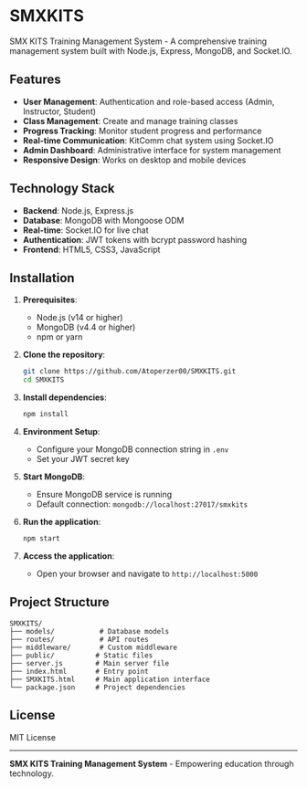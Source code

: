 # SMXKITS

SMX KITS Training Management System - A comprehensive training management system built with Node.js, Express, MongoDB, and Socket.IO.

## Features

- **User Management**: Authentication and role-based access (Admin, Instructor, Student)
- **Class Management**: Create and manage training classes
- **Progress Tracking**: Monitor student progress and performance
- **Real-time Communication**: KitComm chat system using Socket.IO
- **Admin Dashboard**: Administrative interface for system management
- **Responsive Design**: Works on desktop and mobile devices

## Technology Stack

- **Backend**: Node.js, Express.js
- **Database**: MongoDB with Mongoose ODM
- **Real-time**: Socket.IO for live chat
- **Authentication**: JWT tokens with bcrypt password hashing
- **Frontend**: HTML5, CSS3, JavaScript

## Installation

1. **Prerequisites**:
   - Node.js (v14 or higher)
   - MongoDB (v4.4 or higher)
   - npm or yarn

2. **Clone the repository**:
   ```bash
   git clone https://github.com/Atoperzer00/SMXKITS.git
   cd SMXKITS
   ```

3. **Install dependencies**:
   ```bash
   npm install
   ```

4. **Environment Setup**:
   - Configure your MongoDB connection string in `.env`
   - Set your JWT secret key

5. **Start MongoDB**:
   - Ensure MongoDB service is running
   - Default connection: `mongodb://localhost:27017/smxkits`

6. **Run the application**:
   ```bash
   npm start
   ```

7. **Access the application**:
   - Open your browser and navigate to `http://localhost:5000`

## Project Structure

```
SMXKITS/
├── models/           # Database models
├── routes/           # API routes
├── middleware/       # Custom middleware
├── public/          # Static files
├── server.js        # Main server file
├── index.html       # Entry point
├── SMXKITS.html     # Main application interface
└── package.json     # Project dependencies
```

## License

MIT License

---

**SMX KITS Training Management System** - Empowering education through technology.
